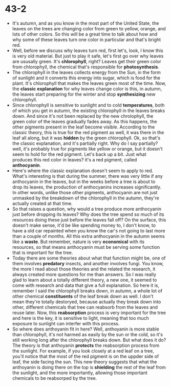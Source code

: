 # 43-2
+ It's autumn, and as you know in the most part of the United State, the leaves on the trees are changing color from green to yellow, orange, and lots of other colors. So this will be a great time to talk about how and why some of these leaves turn one color in particular and that's bright red. 
+ Well, before we discuss why leaves turn red, first let's, look, I know this is very old material. But just to play it safe, let's first go over why leaves are ususally green. It's **chlorophyll**, right? Leaves get their green color from chlorophyll, the chemical that's responsible for **photosynthesis**. 
+ The chlorophyll in the leaves collects energy from the Sun, in the form of sunlight and it converts this energy into sugar, which is food for the plant. It's chlorophyll that makes the leaves green most of the time. Now, the **classic** **explanation** for why leaves change color is this, in autumn, the leaves start preparing for the winter and stop **synthesizing** new chlorophyll. 
+ Since chlorophyll is sensitive to sunlight and to cold **temperatures**, both of which you get in autumn, the existing chlorophyll in the leaves breaks down. And since it's not been replaced by the new chrolophyll, the green color of the leaves gradually fades away. As this happens, the other pigments present in the leaf become visible. According to the classic theory, this is true for the red pigment as well, it was there in the leaf all along, but it was **hidden** by the green chlorophyll. Ok, so that's the classic explanation, and it's partially right. Why do I say partially? well, it's probably true for pigments like yellow or orange, but it doesn't seem to hold for the red pigment. Let's back up a bit. Just what produces this red color in leaves? it's a red pigment, called **anthocyanin**. 
+ Here's where the classic explanation doesn't seem to apply to red. What's interesting is that during the summer, there was very little if any anthocyanin in the leaves, but in the weeks before a tree is about to drop its leaves, the production of anthocyanins increases significantly. In other words, unlike those other pigments, anthocyanin are not just unmasked by the breakdown of the chlorophyll in the autumn, they're actually created at that time. 
+ So that raises a question, why would a tree produce more anthocyanin just before dropping its leaves? Why does the tree spend so much of its resources doing these just before the leaves fall off? On the surface, this doesn't make sense, it'd be like spending money to, I don't know, to have a old car repainted when you know the car's not going to last more than a couple of months. All this extra anthocyanin in the autumn seems like a **waste**. But remember, nature is very **economical** with its resources, so that means anthocyanin must be serving some function that is important for the tree.
+ Today there are some theories about what that function might be, one of them involves **predatory** insects, and another involves fungi. You know, the more I read about those theories and the related the research, it always created more questions for me than answers. So I was really glad to learn about a totally different theory, a new one, it seemed to come with research and data that give a full explanation. So here it is, remember I said the chlorophyll breaks down, in autumn, a whole lot of other chemical **constituents** of the leaf break down as well. I don't mean they're totally destoryed, because actually they break down into other, different chemicals that tree can reabsorb from the leaves and reuse later. Now, this **reabsorption** process is very important for the tree and here is the key, it is sensitive to light, meaning that too much exposure to sunlight can interfer with this process.
+ So where does anthoyanin fit in here? Well, anthoyanin is more stable than chlorophyll, it's not harmed as easily by the sun or the cold, so it's still working long after the chlorophyll breaks down. But what does it do? The theory is that anthoyanin **protects** the reabsorption process from the sunlight. For example, if you look closely at a red leaf on a tree, you'll notice that the most of the red pigment is on the uppder side of leaf, the side facing the sun. This new theory suggests that what the anthoyanin is doing there on the top is **shielding** the rest of the leaf from the sunlight, and the more importantly, allowing those important chemicals to be reabsorped by the tree.
